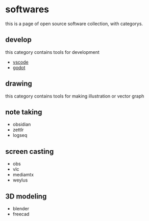 # softwares
this is a page of open source software collection, with categorys.

## develop
this category contains tools for development
- [vscode](https://code.visualstudio.com)
- [godot](https://godotengine.org)

## drawing
this category contains tools for making illustration or vector graph

## note taking
- obsidian
- zettlr
- logseq

## screen casting
- obs
- vlc
- mediamtx
- weylus

## 3D modeling
- blender
- freecad

